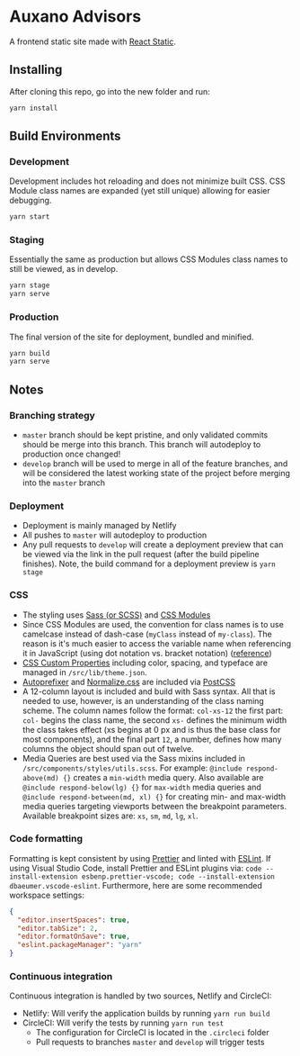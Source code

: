 # Auxano Advisors

A frontend static site made with [React Static](https://react-static.js.org/).

## Installing

After cloning this repo, go into the new folder and run:

```sh
yarn install
```

## Build Environments

### Development

Development includes hot reloading and does not minimize built CSS. CSS Module class names are expanded (yet still unique) allowing for easier debugging.

```sh
yarn start
```

### Staging

Essentially the same as production but allows CSS Modules class names to still be viewed, as in develop.

```sh
yarn stage
yarn serve
```

### Production

The final version of the site for deployment, bundled and minified.

```sh
yarn build
yarn serve
```

## Notes

### Branching strategy

- `master` branch should be kept pristine, and only validated commits should be
  merge into this branch. This branch will autodeploy to production once
  changed!
- `develop` branch will be used to merge in all of the feature branches, and
  will be considered the latest working state of the project before merging into
  the `master` branch

### Deployment

- Deployment is mainly managed by Netlify
- All pushes to `master` will autodeploy to production
- Any pull requests to `develop` will create a deployment preview that can be
  viewed via the link in the pull request (after the build pipeline finishes).
  Note, the build command for a deployment preview is `yarn stage`

### CSS

- The styling uses [Sass (or SCSS)](https://sass-lang.com/) and
  [CSS Modules](https://github.com/css-modules/css-modules#readme)
- Since CSS Modules are used, the convention for class names is to use camelcase
  instead of dash-case (`myClass` instead of `my-class`). The reason is it's
  much easier to access the variable name when referencing it in JavaScript
  (using dot notation vs. bracket notation)
  ([reference](https://github.com/css-modules/css-modules#naming))
- [CSS Custom Properties](https://developer.mozilla.org/en-US/docs/Web/CSS/--*)
  including color, spacing, and typeface are managed in `/src/lib/theme.json`.
- [Autoprefixer](https://github.com/postcss/autoprefixer) and
  [Normalize.css](https://necolas.github.io/normalize.css/) are included via
  [PostCSS](https://postcss.org)
- A 12-column layout is included and build with Sass syntax. All that is needed
  to use, however, is an understanding of the class naming scheme. The column
  names follow the format: `col-xs-12` the first part: `col-` begins the class
  name, the second `xs-` defines the minimum width the class takes effect (xs
  begins at 0 px and is thus the base class for most components), and the final
  part `12`, a number, defines how many columns the object should span out of
  twelve.
- Media Queries are best used via the Sass mixins included in
  `/src/components/styles/utils.scss`. For example:
  `@include respond-above(md) {}` creates a `min-width` media query. Also
  available are `@include respond-below(lg) {}` for `max-width` media queries
  and `@include respond-between(md, xl) {}` for creating min- and max-width
  media queries targeting viewports between the breakpoint parameters. Available
  breakpoint sizes are: `xs`, `sm`, `md`, `lg`, `xl`.

### Code formatting

Formatting is kept consistent by using [Prettier](https://prettier.io/) and
linted with [ESLint](https://eslint.org/). If using Visual Studio Code, install
Prettier and ESLint plugins via:
`code --install-extension esbenp.prettier-vscode; code --install-extension dbaeumer.vscode-eslint`.
Furthermore, here are some recommended workspace settings:

```json
{
  "editor.insertSpaces": true,
  "editor.tabSize": 2,
  "editor.formatOnSave": true,
  "eslint.packageManager": "yarn"
}
```

### Continuous integration

Continuous integration is handled by two sources, Netlify and CircleCI:

- Netlify: Will verify the application builds by running `yarn run build`
- CircleCI: Will verify the tests by running `yarn run test`
  - The configuration for CircleCI is located in the `.circleci` folder
  - Pull requests to branches `master` and `develop` will trigger tests
